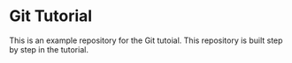 # Git Tutorial
This is an example repository for the Git tutoial.
This repository is built step by step in the tutorial.